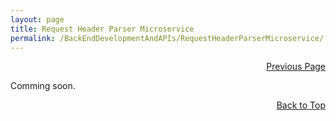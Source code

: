 ```yaml
---
layout: page
title: Request Header Parser Microservice
permalink: /BackEndDevelopmentAndAPIs/RequestHeaderParserMicroservice/
---
```


<p  align="right"><a href="#" onclick="history.back(); return false;">Previous Page</a></p>
Comming soon.

<p align="right"><a href="#" onclick="scrollToTop(); return false;">Back to Top</a></p>
